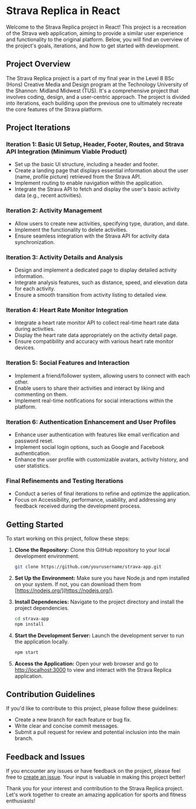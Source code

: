 # Strava Replica in React

Welcome to the Strava Replica project in React! This project is a recreation of the Strava web application, aiming to provide a similar user experience and functionality to the original platform. Below, you will find an overview of the project's goals, iterations, and how to get started with development.

## Project Overview

The Strava Replica project is a part of my final year in the Level 8 BSc (Hons) Creative Media and Design program at the Technology University of the Shannon: Midland Midwest (TUS). It's a comprehensive project that involves coding, design, and a user-centric approach. The project is divided into iterations, each building upon the previous one to ultimately recreate the core features of the Strava platform.

## Project Iterations

### Iteration 1: Basic UI Setup, Header, Footer, Routes, and Strava API Integration (Minimum Viable Product)

- Set up the basic UI structure, including a header and footer.
- Create a landing page that displays essential information about the user (name, profile picture) retrieved from the Strava API.
- Implement routing to enable navigation within the application.
- Integrate the Strava API to fetch and display the user's basic activity data (e.g., recent activities).

### Iteration 2: Activity Management

- Allow users to create new activities, specifying type, duration, and date.
- Implement the functionality to delete activities.
- Ensure seamless integration with the Strava API for activity data synchronization.

### Iteration 3: Activity Details and Analysis

- Design and implement a dedicated page to display detailed activity information.
- Integrate analysis features, such as distance, speed, and elevation data for each activity.
- Ensure a smooth transition from activity listing to detailed view.

### Iteration 4: Heart Rate Monitor Integration

- Integrate a heart rate monitor API to collect real-time heart rate data during activities.
- Display the heart rate data appropriately on the activity detail page.
- Ensure compatibility and accuracy with various heart rate monitor devices.

### Iteration 5: Social Features and Interaction

- Implement a friend/follower system, allowing users to connect with each other.
- Enable users to share their activities and interact by liking and commenting on them.
- Implement real-time notifications for social interactions within the platform.

### Iteration 6: Authentication Enhancement and User Profiles

- Enhance user authentication with features like email verification and password reset.
- Implement social login options, such as Google and Facebook authentication.
- Enhance the user profile with customizable avatars, activity history, and user statistics.

### Final Refinements and Testing Iterations

- Conduct a series of final iterations to refine and optimize the application.
- Focus on Accessibility, performance, usability, and addressing any feedback received during the development process.

## Getting Started

To start working on this project, follow these steps:

1. **Clone the Repository:** Clone this GitHub repository to your local development environment.

   ```bash
   git clone https://github.com/yourusername/strava-app.git
   ```

2. **Set Up the Environment:** Make sure you have Node.js and npm installed on your system. If not, you can download them from [https://nodejs.org/](https://nodejs.org/).

3. **Install Dependencies:** Navigate to the project directory and install the project dependencies.

   ```bash
   cd strava-app
   npm install
   ```

4. **Start the Development Server:** Launch the development server to run the application locally.

   ```bash
   npm start
   ```

5. **Access the Application:** Open your web browser and go to [http://localhost:3000](http://localhost:3000) to view and interact with the Strava Replica application.

## Contribution Guidelines

If you'd like to contribute to this project, please follow these guidelines:

- Create a new branch for each feature or bug fix.
- Write clear and concise commit messages.
- Submit a pull request for review and potential inclusion into the main branch.

## Feedback and Issues

If you encounter any issues or have feedback on the project, please feel free to [create an issue](https://github.com/yourusername/strava-app/issues). Your input is valuable in making this project better!

Thank you for your interest and contribution to the Strava Replica project. Let's work together to create an amazing application for sports and fitness enthusiasts!
